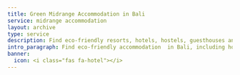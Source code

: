 ```yaml
---
title: Green Midrange Accommodation in Bali
service: midrange accommodation
layout: archive
type: service
description: Find eco-friendly resorts, hotels, hostels, guesthouses and villas for your holiday in Bali with our free green business directory.
intro_paragraph: Find eco-friendly accommodation  in Bali, including hotels, hostels, guesthouses, villas, and unique stays. You can rest assured that your holiday in Bali will be an environmentally-friendly and eco-conscious one!
banner:
  icon: <i class="fas fa-hotel"></i>
---
```

